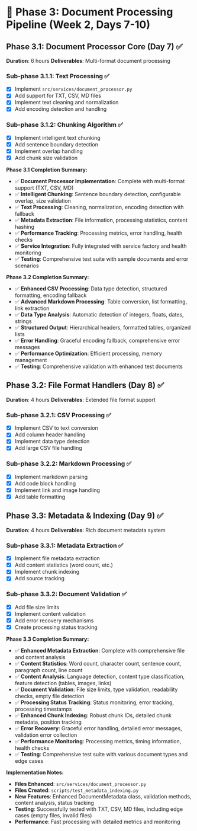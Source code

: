 # 📄 Phase 3: Document Processing Pipeline (Week 2, Days 7-10)

## Phase 3.1: Document Processor Core (Day 7) ✅
**Duration**: 6 hours
**Deliverables**: Multi-format document processing

### Sub-phase 3.1.1: Text Processing ✅
- [x] Implement `src/services/document_processor.py`
- [x] Add support for TXT, CSV, MD files
- [x] Implement text cleaning and normalization
- [x] Add encoding detection and handling

### Sub-phase 3.1.2: Chunking Algorithm ✅
- [x] Implement intelligent text chunking
- [x] Add sentence boundary detection
- [x] Implement overlap handling
- [x] Add chunk size validation

**Phase 3.1 Completion Summary:**
- ✅ **Document Processor Implementation**: Complete with multi-format support (TXT, CSV, MD)
- ✅ **Intelligent Chunking**: Sentence boundary detection, configurable overlap, size validation
- ✅ **Text Processing**: Cleaning, normalization, encoding detection with fallback
- ✅ **Metadata Extraction**: File information, processing statistics, content hashing
- ✅ **Performance Tracking**: Processing metrics, error handling, health checks
- ✅ **Service Integration**: Fully integrated with service factory and health monitoring
- ✅ **Testing**: Comprehensive test suite with sample documents and error scenarios

**Phase 3.2 Completion Summary:**
- ✅ **Enhanced CSV Processing**: Data type detection, structured formatting, encoding fallback
- ✅ **Advanced Markdown Processing**: Table conversion, list formatting, link extraction
- ✅ **Data Type Analysis**: Automatic detection of integers, floats, dates, strings
- ✅ **Structured Output**: Hierarchical headers, formatted tables, organized lists
- ✅ **Error Handling**: Graceful encoding fallback, comprehensive error messages
- ✅ **Performance Optimization**: Efficient processing, memory management
- ✅ **Testing**: Comprehensive validation with enhanced test documents

## Phase 3.2: File Format Handlers (Day 8) ✅
**Duration**: 4 hours
**Deliverables**: Extended file format support

### Sub-phase 3.2.1: CSV Processing ✅
- [x] Implement CSV to text conversion
- [x] Add column header handling
- [x] Implement data type detection
- [x] Add large CSV file handling

### Sub-phase 3.2.2: Markdown Processing ✅
- [x] Implement markdown parsing
- [x] Add code block handling
- [x] Implement link and image handling
- [x] Add table formatting

## Phase 3.3: Metadata & Indexing (Day 9) ✅
**Duration**: 4 hours
**Deliverables**: Rich document metadata system

### Sub-phase 3.3.1: Metadata Extraction ✅
- [x] Implement file metadata extraction
- [x] Add content statistics (word count, etc.)
- [x] Implement chunk indexing
- [x] Add source tracking

### Sub-phase 3.3.2: Document Validation ✅
- [x] Add file size limits
- [x] Implement content validation
- [x] Add error recovery mechanisms
- [x] Create processing status tracking

**Phase 3.3 Completion Summary:**
- ✅ **Enhanced Metadata Extraction**: Complete with comprehensive file and content analysis
- ✅ **Content Statistics**: Word count, character count, sentence count, paragraph count, line count
- ✅ **Content Analysis**: Language detection, content type classification, feature detection (tables, images, links)
- ✅ **Document Validation**: File size limits, type validation, readability checks, empty file detection
- ✅ **Processing Status Tracking**: Status monitoring, error tracking, processing timestamps
- ✅ **Enhanced Chunk Indexing**: Robust chunk IDs, detailed chunk metadata, position tracking
- ✅ **Error Recovery**: Graceful error handling, detailed error messages, validation error collection
- ✅ **Performance Monitoring**: Processing metrics, timing information, health checks
- ✅ **Testing**: Comprehensive test suite with various document types and edge cases

**Implementation Notes:**
- **Files Enhanced**: `src/services/document_processor.py`
- **Files Created**: `scripts/test_metadata_indexing.py`
- **New Features**: Enhanced DocumentMetadata class, validation methods, content analysis, status tracking
- **Testing**: Successfully tested with TXT, CSV, MD files, including edge cases (empty files, invalid files)
- **Performance**: Fast processing with detailed metrics and monitoring
